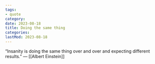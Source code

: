 ```yaml
---
tags:
- quote
category: 
date: 2023-08-18
title: Doing the same thing
categories:
lastMod: 2023-08-18
---
```

“Insanity is doing the same thing over and over and expecting different results.”
— [[Albert Einstein]]
